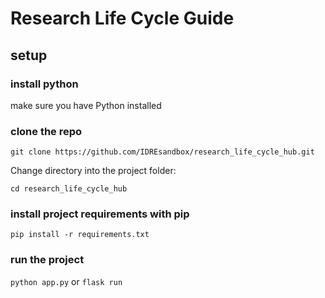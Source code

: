 # Research Life Cycle Guide

## setup

### install python
make sure you have Python installed

### clone the repo
`git clone https://github.com/IDREsandbox/research_life_cycle_hub.git`

Change directory into the project folder:

`cd research_life_cycle_hub`

### install project requirements with pip
`pip install -r requirements.txt`

### run the project
`python app.py`
or
`flask run`
